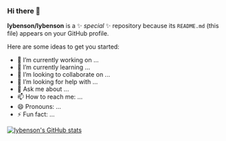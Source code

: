 ### Hi there 👋

**lybenson/lybenson** is a ✨ _special_ ✨ repository because its `README.md` (this file) appears on your GitHub profile.

Here are some ideas to get you started:

- 🔭 I’m currently working on ...
- 🌱 I’m currently learning ...
- 👯 I’m looking to collaborate on ...
- 🤔 I’m looking for help with ...
- 💬 Ask me about ...
- 📫 How to reach me: ...
- 😄 Pronouns: ...
- ⚡ Fun fact: ...

[![lybenson's GitHub stats](https://github-readme-stats.vercel.app/api?username=lybenson&show_icons=true&theme=radical)](https://github.com/lybenson/github-readme-stats)
